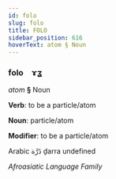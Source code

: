 ```yaml
---
id: folo
slug: folo
title: FOLO
sidebar_position: 616
hoverText: atom § Noun
---
```


### folo&emsp;<span kind="abugida">ɤʓ</span>

*atom* **§** Noun

**Verb**: to be a particle/atom

**Noun**: particle/atom

**Modifier**: to be a particle/atom

Arabic ذَرَّة ḏarra undefined

*Afroasiatic Language Family*